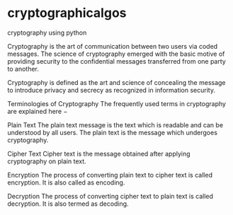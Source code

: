 # cryptographicalgos
cryptography using python

Cryptography is the art of communication between two users via coded messages. The science of cryptography emerged with the basic motive of providing security to the confidential messages transferred from one party to another.

Cryptography is defined as the art and science of concealing the message to introduce privacy and secrecy as recognized in information security.

Terminologies of Cryptography
The frequently used terms in cryptography are explained here −

Plain Text
The plain text message is the text which is readable and can be understood by all users. The plain text is the message which undergoes cryptography.

Cipher Text
Cipher text is the message obtained after applying cryptography on plain text.

Encryption
The process of converting plain text to cipher text is called encryption. It is also called as encoding.

Decryption
The process of converting cipher text to plain text is called decryption. It is also termed as decoding.
